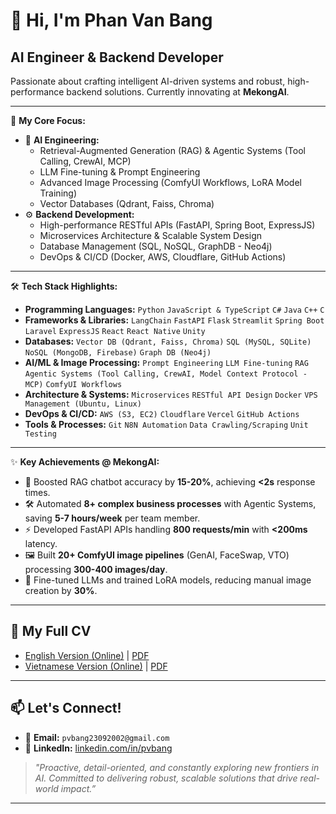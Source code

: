 # 👋 Hi, I'm Phan Van Bang
## AI Engineer & Backend Developer

Passionate about crafting intelligent AI-driven systems and robust, high-performance backend solutions. Currently innovating at **MekongAI**.

---

🚀 **My Core Focus:**

* 🤖 **AI Engineering:**
    * Retrieval-Augmented Generation (RAG) & Agentic Systems (Tool Calling, CrewAI, MCP)
    * LLM Fine-tuning & Prompt Engineering
    * Advanced Image Processing (ComfyUI Workflows, LoRA Model Training)
    * Vector Databases (Qdrant, Faiss, Chroma)
* ⚙️ **Backend Development:**
    * High-performance RESTful APIs (FastAPI, Spring Boot, ExpressJS)
    * Microservices Architecture & Scalable System Design
    * Database Management (SQL, NoSQL, GraphDB - Neo4j)
    * DevOps & CI/CD (Docker, AWS, Cloudflare, GitHub Actions)

---

🛠️ **Tech Stack Highlights:**

* **Programming Languages:** `Python` `JavaScript & TypeScript` `C#` `Java` `C++` `C`
* **Frameworks & Libraries:** `LangChain` `FastAPI` `Flask` `Streamlit` `Spring Boot` `Laravel` `ExpressJS` `React` `React Native` `Unity`
* **Databases:** `Vector DB (Qdrant, Faiss, Chroma)` `SQL (MySQL, SQLite)` `NoSQL (MongoDB, Firebase)` `Graph DB (Neo4j)`
* **AI/ML & Image Processing:** `Prompt Engineering` `LLM Fine-tuning` `RAG` `Agentic Systems (Tool Calling, CrewAI, Model Context Protocol - MCP)` `ComfyUI Workflows`
* **Architecture & Systems:** `Microservices` `RESTful API Design` `Docker` `VPS Management (Ubuntu, Linux)`
* **DevOps & CI/CD:** `AWS (S3, EC2)` `Cloudflare` `Vercel` `GitHub Actions`
* **Tools & Processes:** `Git` `N8N Automation` `Data Crawling/Scraping` `Unit Testing`

---

✨ **Key Achievements @ MekongAI:**

* 🚀 Boosted RAG chatbot accuracy by **15-20%**, achieving **<2s** response times.
* 🛠️ Automated **8+ complex business processes** with Agentic Systems, saving **5-7 hours/week** per team member.
* ⚡ Developed FastAPI APIs handling **800 requests/min** with **<200ms** latency.
* 🖼️ Built **20+ ComfyUI image pipelines** (GenAI, FaceSwap, VTO) processing **300-400 images/day**.
* 🧠 Fine-tuned LLMs and trained LoRA models, reducing manual image creation by **30%**.

---

## 📄 My Full CV

* [English Version (Online)](https://pvbang.github.io/cv/index.html) | [PDF](https://pvbang.github.io/cv/files/cv-en.pdf)
* [Vietnamese Version (Online)](https://pvbang.github.io/cv/index-vi.html) | [PDF](https://pvbang.github.io/cv/files/cv-vi.pdf)
---

## 📫 Let's Connect!

* 📧 **Email:** `pvbang23092002@gmail.com`
* 🔗 **LinkedIn:** [linkedin.com/in/pvbang](https://linkedin.com/in/pvbang)


> _"Proactive, detail-oriented, and constantly exploring new frontiers in AI. Committed to delivering robust, scalable solutions that drive real-world impact.”_

---